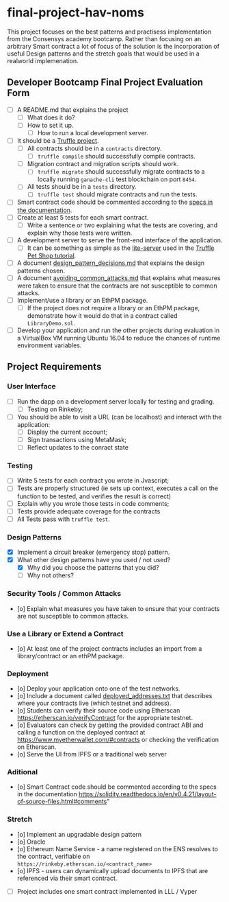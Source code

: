 # final-project-hav-noms

This project focuses on the best patterns and practisess implementation from the Consensys academy bootcamp. Rather than focusing on an arbitrary Smart contract a lot of focus of the solution is the incorporation of useful Design patterns and the stretch goals that would be used in a realworld implemenation.

## Developer Bootcamp Final Project Evaluation Form

- [ ] A README.md that explains the project
  - [ ] What does it do?
  - [ ] How to set it up.
    - [ ] How to run a local development server.
- [ ] It should be a [Truffle project](https://truffleframework.com/docs/truffle/getting-started/creating-a-project).
  - [ ] All contracts should be in a `contracts` directory.
    - [ ] `truffle compile` should successfully compile contracts.
  - [ ] Migration contract and migration scripts should work.
    - [ ] `truffle migrate` should successfully migrate contracts to a locally running `ganache-cli` test blockchain on port `8454`.
  - [ ] All tests should be in a `tests` directory.
    - [ ] `truffle test` should migrate contracts and run the tests.
- [ ] Smart contract code should be commented according to the [specs in the documentation](https://solidity.readthedocs.io/en/v0.5.2/layout-of-source-files.html#comments).
- [ ] Create at least 5 tests for each smart contract.
  - [ ] Write a sentence or two explaining what the tests are covering, and explain why those tests were written.
- [ ] A development server to serve the front-end interface of the application.
  - [ ] It can be something as simple as the [lite-server](https://www.npmjs.com/package/lite-server) used in the [Truffle Pet Shop tutorial](https://truffleframework.com/tutorials/pet-shop).
- [ ] A document [design_pattern_decisions.md](design_pattern_decisions.md) that explains the design patterns chosen.
- [ ] A document [avoiding_common_attacks.md](avoiding_common_attacks.md) that explains what measures were taken to ensure that the contracts are not susceptible to common attacks.
- [ ] Implement/use a library or an EthPM package.
  - [ ] If the project does not require a library or an EthPM package, demonstrate how it would do that in a contract called `LibraryDemo.sol`.
- [ ] Develop your application and run the other projects during evaluation in a VirtualBox VM running Ubuntu 16.04 to reduce the chances of runtime environment variables.

## Project Requirements

### User Interface

- [ ] Run the dapp on a development server locally for testing and grading.
  - [ ] Testing on Rinkeby;
- [ ] You should be able to visit a URL (can be localhost) and interact with the application:
  - [ ] Display the current account;
  - [ ] Sign transactions using MetaMask;
  - [ ] Reflect updates to the conract state

### Testing

- [ ] Write 5 tests for each contract you wrote in Jvascript;
- [ ] Tests are properly structured (ie sets up context, executes a call on the function to be tested, and verifies the result is correct)
- [ ] Explain why you wrote those tests in code comments;
- [ ] Tests provide adequate coverage for the contracts
- [ ] All Tests pass with `truffle test`.

### Design Patterns

- [x] Implement a circuit breaker (emergency stop) pattern.
- [x] What other design patterns have you used / not used?
  - [x] Why did you choose the patterns that you did?
  - [ ] Why not others?

### Security Tools / Common Attacks

- [o] Explain what measures you have taken to ensure that your contracts are not susceptible to common attacks.

### Use a Library or Extend a Contract

- [o] At least one of the project contracts includes an import from a library/contract or an ethPM package.

### Deployment

- [o] Deploy your application onto one of the test networks.
- [o] Include a document called [deployed_addresses.txt](deployed_addresses.txt) that describes where your contracts live (which testnet and address).
- [o] Students can verify their source code using Etherscan https://etherscan.io/verifyContract for the appropriate testnet.
- [o] Evaluators can check by getting the provided contract ABI and calling a function on the deployed contract at https://www.myetherwallet.com/#contracts or checking the verification on Etherscan.
- [o] Serve the UI from IPFS or a traditional web server

### Aditional

- [o] Smart Contract code should be commented according to the specs in the documentation https://solidity.readthedocs.io/en/v0.4.21/layout-of-source-files.html#comments"

### Stretch

- [o] Implement an upgradable design pattern
- [o] Oracle
- [o] Ethereum Name Service - a name registered on the ENS resolves to the contract, verifiable on `https://rinkeby.etherscan.io/<contract_name>`
- [o] IPFS - users can dynamically upload documents to IPFS that are referenced via their smart contract.
- [ ] Project includes one smart contract implemented in LLL / Vyper
